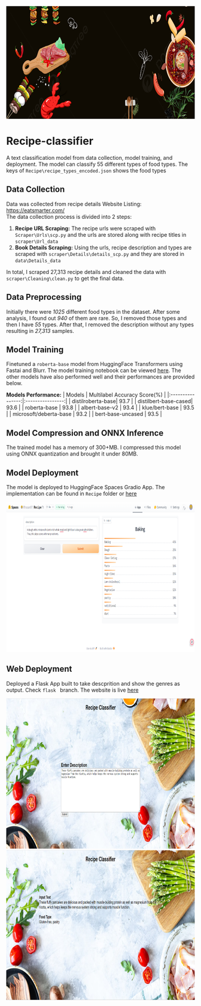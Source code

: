 <img src = "image/pngtree-black-atmosphere-simple-meal-food-food-banner-picture-image_1084037.jpg" width="1440" height="300">

# Recipe-classifier

A text classification model from data collection, model training, and deployment. The model can classify 55 different types of food types. The keys of `Recipe\recipe_types_encoded.json` shows the food types


## Data Collection

Data was collected from recipe details Website Listing: https://eatsmarter.com/<br/>
The data collection process is divided into 2 steps:

1. **Recipe URL Scraping:** The recipe urls were scraped with `Scraper\Urls\scp.py` and the urls are stored along with recipe titles in `scraper\Url_data`
2. **Book Details Scraping:** Using the urls, recipe description and types are scraped with `scraper\Details\details_scp.py` and they are stored in `data\Details_data`

In total, I scraped 27,313 recipe details and cleaned the data with `scraper\Cleaning\clean.py` to get the final data.


## Data Preprocessing

Initially there were *1025* different food types in the dataset. After some analysis, I found out *940* of them are rare. So, I removed those types and then I have *55* types. After that, I removed the description without any types resulting in *27,313* samples.

## Model Training

Finetuned a `roberta-base` model from HuggingFace Transformers using Fastai and Blurr. The model training notebook can be viewed [here](https://github.com/RHasan97/Recipe-classifier/blob/main/Notebooks/Recipe_classifier.ipynb). The other models have also performed well and their performances are provided below.

**Models Performance:**
| Models          | Multilabel Accuracy Score(%)  |
|:----------------:|:----------------:|
| distilroberta-base|       93.7        |
| distilbert-base-cased| 93.6    | 
| roberta-base  | 93.8 | 
| albert-base-v2    | 93.4   |
| klue/bert-base    | 93.5   |
| microsoft/deberta-base  | 93.2   |
| bert-base-uncased  | 93.5   |
## Model Compression and ONNX Inference

The trained model has a memory of 300+MB. I compressed this model using ONNX quantization and brought it under 80MB. 

## Model Deployment

The model is deployed to HuggingFace Spaces Gradio App. The implementation can be found in `Recipe` folder or [here](https://huggingface.co/spaces/Rhasan97/Recipe) 

<img src = "image/app_image.png" width="800" height="400">

## Web Deployment
Deployed a Flask App built to take descprition and show the genres as output. Check `flask ` branch. The website is live [here](https://recipe-classifier-7lb6.onrender.com/) 

<img src = "image/Home page.png" width="800" height="400">
<img src = "image/Result Page.png" width="800" height="400">


